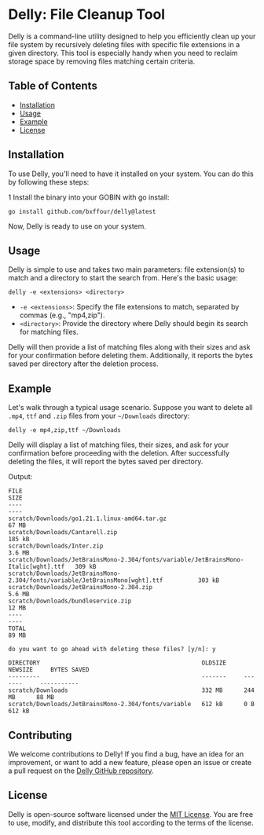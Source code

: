 # Delly: File Cleanup Tool

Delly is a command-line utility designed to help you efficiently clean up your file system by recursively deleting files with specific file extensions in a given directory. This tool is especially handy when you need to reclaim storage space by removing files matching certain criteria.

## Table of Contents

- [Installation](#installation)
- [Usage](#usage)
- [Example](#example)
- [License](#license)

## Installation

To use Delly, you'll need to have it installed on your system. You can do this by following these steps:

1 Install the binary into your GOBIN with go install:

   ```shell
   go install github.com/bxffour/delly@latest
   ```

Now, Delly is ready to use on your system.

## Usage

Delly is simple to use and takes two main parameters: file extension(s) to match and a directory to start the search from. Here's the basic usage:

```shell
delly -e <extensions> <directory>
```

- `-e <extensions>`: Specify the file extensions to match, separated by commas (e.g., "mp4,zip").
- `<directory>`: Provide the directory where Delly should begin its search for matching files.

Delly will then provide a list of matching files along with their sizes and ask for your confirmation before deleting them. Additionally, it reports the bytes saved per directory after the deletion process.

## Example

Let's walk through a typical usage scenario. Suppose you want to delete all `.mp4`, `ttf` and `.zip` files from your `~/Downloads` directory:

```shell
delly -e mp4,zip,ttf ~/Downloads
```

Delly will display a list of matching files, their sizes, and ask for your confirmation before proceeding with the deletion. After successfully deleting the files, it will report the bytes saved per directory.

Output:

```shell
FILE                                                                                  SIZE
----                                                                                  ----
scratch/Downloads/go1.21.1.linux-amd64.tar.gz                                         67 MB
scratch/Downloads/Cantarell.zip                                                       185 kB
scratch/Downloads/Inter.zip                                                           3.6 MB
scratch/Downloads/JetBrainsMono-2.304/fonts/variable/JetBrainsMono-Italic[wght].ttf   309 kB
scratch/Downloads/JetBrainsMono-2.304/fonts/variable/JetBrainsMono[wght].ttf          303 kB
scratch/Downloads/JetBrainsMono-2.304.zip                                             5.6 MB
scratch/Downloads/bundleservice.zip                                                   12 MB
----                                                                                  ----
TOTAL                                                                                 89 MB

do you want to go ahead with deleting these files? [y/n]: y

DIRECTORY                                              OLDSIZE     NEWSIZE     BYTES SAVED
---------                                              -------     -------     -----------
scratch/Downloads                                      332 MB      244 MB      88 MB
scratch/Downloads/JetBrainsMono-2.304/fonts/variable   612 kB      0 B         612 kB
```

## Contributing

We welcome contributions to Delly! If you find a bug, have an idea for an improvement, or want to add a new feature, please open an issue or create a pull request on the [Delly GitHub repository](https://github.com/bxffour/delly).

## License

Delly is open-source software licensed under the [MIT License](LICENSE). You are free to use, modify, and distribute this tool according to the terms of the license.

